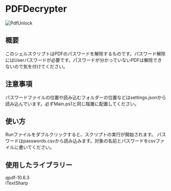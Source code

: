 # PDFDecrypter

![PdfUnlock](https://user-images.githubusercontent.com/92504306/202094787-661ba2b6-4729-42a8-a3f4-54314b97b6a6.png)

## 概要
このシェルスクリプトはPDFのパスワードを解除するものです。パスワード解除にはUserパスワードが必要です。パスワードが分かっていないPDFは解除できないので気を付けてください。

## 注意事項
パスワードファイルの位置や読み込むフォルダーの位置などはsettings.jsonから読み込んでいます。必ずMain.ps1と同じ階層に配置してください。

## 使い方
Runファイルをダブルクリックすると、スクリプトの実行が開始されます。
パスワードはpasswords.csvから読み込みます。対象の名前とパスワードをcsvファイルに書いてください。

## 使用したライブラリー
qpdf-10.6.3<br>
iTextSharp